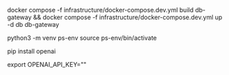 docker compose -f infrastructure/docker-compose.dev.yml build db-gateway && docker compose -f infrastructure/docker-compose.dev.yml up -d db db-gateway


python3 -m venv ps-env
source ps-env/bin/activate

pip install openai

export OPENAI_API_KEY="<paste key here>"